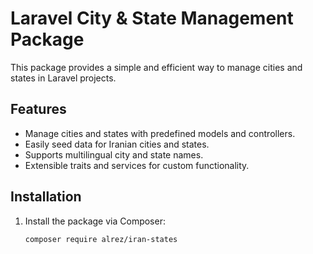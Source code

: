 # Laravel City & State Management Package

This package provides a simple and efficient way to manage cities and states in Laravel projects.

## Features

- Manage cities and states with predefined models and controllers.
- Easily seed data for Iranian cities and states.
- Supports multilingual city and state names.
- Extensible traits and services for custom functionality.

## Installation

1. Install the package via Composer:
   ```bash
   composer require alrez/iran-states
